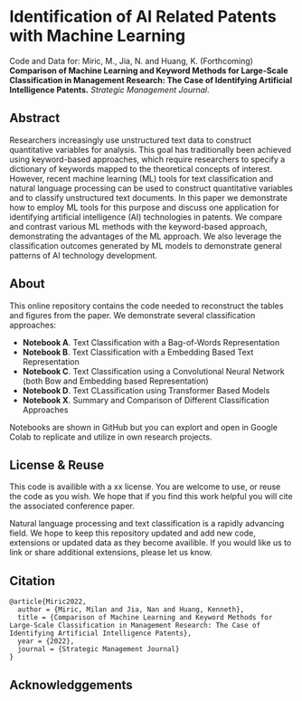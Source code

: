 # Identification of AI Related Patents with Machine Learning

Code and Data for: Miric, M., Jia, N. and Huang, K. (Forthcoming) **Comparison of Machine Learning and Keyword Methods for Large-Scale Classification in Management Research: The Case of Identifying Artificial Intelligence Patents.** *Strategic Management Journal*.

## Abstract 

Researchers increasingly use unstructured text data to construct quantitative variables for analysis. This goal has traditionally been achieved using keyword-based approaches, which require researchers to specify a dictionary of keywords mapped to the theoretical concepts of interest. However, recent machine learning (ML) tools for text classification and natural language processing can be used to construct quantitative variables and to classify unstructured text documents. In this paper we demonstrate how to employ ML tools for this purpose and discuss one application for identifying artificial intelligence (AI) technologies in patents. We compare and contrast various ML methods with the keyword-based approach, demonstrating the advantages of the ML approach. We also leverage the classification outcomes generated by ML models to demonstrate general patterns of AI technology development.

## About

This online repository contains the code needed to reconstruct the tables and figures from the paper. We demonstrate several classification approaches: 

- **Notebook A**. Text Classification with a Bag-of-Words Representation
- **Notebook B**. Text Classification with a Embedding Based Text Representation
- **Notebook C**. Text Classification using a Convolutional Neural Network (both Bow and Embedding based Representation) 
- **Notebook D**. Text CLassification using Transformer Based Models
- **Notebook X**. Summary and Comparison of Different Classification Approaches

Notebooks are shown in GitHub but you can explort and open in Google Colab to replicate and utilize in own research projects. 

## License & Reuse 

This code is availible with a xx license. You are welcome to use, or reuse the code as you wish. We hope that if you find this work helpful you will cite the associated conference paper. 

Natural language processing and text classification is a rapidly advancing field. We hope to keep this repository updated and add new code, extensions or updated data as they become availible. If you would like us to link or share additional extensions, please let us know. 

## Citation 


```
@article{Miric2022,
  author = {Miric, Milan and Jia, Nan and Huang, Kenneth},
  title = {Comparison of Machine Learning and Keyword Methods for Large-Scale Classification in Management Research: The Case of Identifying Artificial Intelligence Patents},
  year = {2022},
  journal = {Strategic Management Journal}
}
```

## Acknowledggements 
